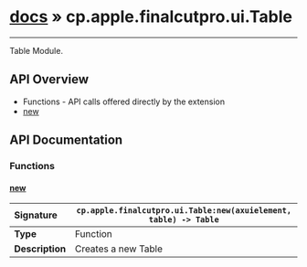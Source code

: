# [docs](index.md) » cp.apple.finalcutpro.ui.Table
---

Table Module.

## API Overview
* Functions - API calls offered directly by the extension
 * [new](#new)

## API Documentation

### Functions

#### [new](#new)
| <span style="float: left;">**Signature**</span> | <span style="float: left;">`cp.apple.finalcutpro.ui.Table:new(axuielement, table) -> Table` </span>                                                          |
| -----------------------------------------------------|---------------------------------------------------------------------------------------------------------|
| **Type**                                             | Function                                                                                         |
| **Description**                                      | Creates a new Table                                                                                         |

